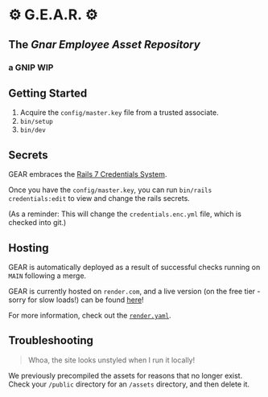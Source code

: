 # ⚙️ G.E.A.R. ⚙️

## The _Gnar Employee Asset Repository_

### a GNIP WIP

## Getting Started

1. Acquire the `config/master.key` file from a trusted associate.
1. `bin/setup`
1. `bin/dev`

## Secrets

GEAR embraces the [Rails 7 Credentials System](https://edgeguides.rubyonrails.org/security.html#custom-credentials).

Once you have the `config/master.key`, you can run `bin/rails credentials:edit` to view and change the rails secrets.

(As a reminder: This will change the `credentials.enc.yml` file, which is checked into git.)

## Hosting

GEAR is automatically deployed as a result of successful checks running on `MAIN` following a merge.

GEAR is currently hosted on `render.com`, and a live version (on the free tier - sorry for slow loads!) can be found [here](https://gear-sa2b.onrender.com/)!

For more information, check out the [`render.yaml`](/render.yaml).

## Troubleshooting

> Whoa, the site looks unstyled when I run it locally!

We previously precompiled the assets for reasons that no longer exist. Check your `/public` directory for an  `/assets` directory, and then delete it.

